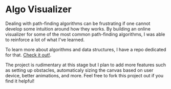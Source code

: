 # Algo Visualizer

Dealing with path-finding algorithms can be frustrating if one cannot develop some intuition around how they works. By building an online visualizer for some of the most common path-finding algorithms, I was able to reinforce a lot of what I've learned. 

To learn more about algorithms and data structures, I have a repo dedicated for that. [Check it out!](https://github.com/GoodluckH/learn/tree/main/Computer%20Science).

The project is rudimentary at this stage but I plan to add more features such as setting up obstacles, automaticaly sizing the canvas based on user device, better animations, and more. Feel free to fork this project out if you find it helpful!

